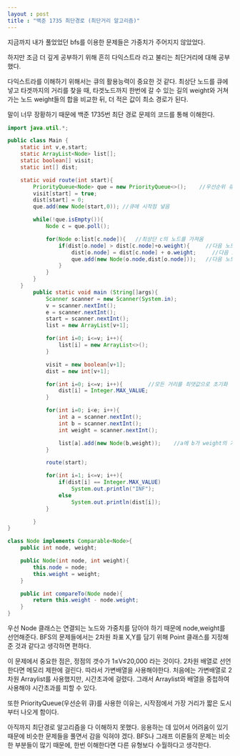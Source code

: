 ```yaml
---
layout : post
title : "백준 1735 최단경로 (최단거리 알고리즘)"
---
```


지금까지 내가 풀었었던 bfs를 이용한 문제들은 가중치가 주어지지 않았었다.

하지만 조금 더 깊게 공부하기 위해 흔히 다익스트라 라고 불리는 최단거리에 대해 공부했다. 

다익스트라를 이해하기 위해서는 큐의 활용능력이 중요한 것 같다.  최상단 노드를 큐에 넣고 타겟까지의 거리를 찾을 때, 타겟노드까지 한번에 갈 수 있는 길의 weight와 거쳐가는 노드 weight들의 합을 비교한 뒤, 더 적은 값이 최소 경로가 된다.

말이 너무 장황하기 때문에 백준 1735번 최단 경로 문제의 코드를 통해 이해한다.

```java
import java.util.*;

public class Main {
    static int v,e,start;
    static ArrayList<Node> list[];
    static boolean[] visit;
    static int[] dist;

    static void route(int start){
        PriorityQueue<Node> que = new PriorityQueue<>();    //우선순위 큐 사용
        visit[start] = true;
        dist[start] = 0;
        que.add(new Node(start,0)); //큐에 시작점 넣음

        while(!que.isEmpty()){
            Node c = que.poll();

            for(Node o:list[c.node]){   //최상단 c의 노드를 가져옴
                if(dist[o.node] > dist[c.node]+o.weight){     //다음 노드의 거리가 현재 노드와 거쳐가는 거리의 합보다 크다면
                    dist[o.node] = dist[c.node] + o.weight;     //다음 노드의 거리를 현재 노드 + 거쳐가는 거리 합으로 바꿈
                    que.add(new Node(o.node,dist[o.node]));   //다음 노드 추가
                }
            }
        }
    }
        public static void main (String[]args){
            Scanner scanner = new Scanner(System.in);
            v = scanner.nextInt();
            e = scanner.nextInt();
            start = scanner.nextInt();
            list = new ArrayList[v+1];

            for(int i=0; i<=v; i++){
                list[i] = new ArrayList<>();
            }

            visit = new boolean[v+1];
            dist = new int[v+1];

            for(int i=0; i<=v; i++){        //모든 거리를 최댓값으로 초기화
                dist[i] = Integer.MAX_VALUE;
            }

            for(int i=0; i<e; i++){
                int a = scanner.nextInt();
                int b = scanner.nextInt();
                int weight = scanner.nextInt();

                list[a].add(new Node(b,weight));    //a에 b가 weight의 가중치로 연결
            }

            route(start);

            for(int i=1; i<=v; i++){
                if(dist[i] == Integer.MAX_VALUE)
                    System.out.println("INF");
                else
                    System.out.println(dist[i]);
            }

        }
}

class Node implements Comparable<Node>{
    public int node, weight;

    public Node(int node, int weight){
        this.node = node;
        this.weight = weight;
    }

    public int compareTo(Node node){
        return this.weight - node.weight;
    }
}

```

우선 Node 클래스는 연결되는 노드와 가중치를 담아야 하기 때문에 node,weight를 선언해준다.  BFS의 문제들에서는 2차원 좌표 X,Y를 담기 위해 Point 클래스를 지정해준 것과 같다고 생각하면 편하다.

이 문제에서 중요한 점은,  정점의 갯수가 1≤V≤20,000 라는 것이다. 2차원 배열로 선언한다면 메모리 제한에 걸린다. 따라서 가변배열을 사용해야한다. 처음에는 가변배열로 2차원 Arraylist를 사용했지만, 시간초과에 걸렸다. 그래서 Arraylist와 배열을 중첩하여 사용해야 시간초과를 피할 수 있다. 

또한 PriorityQueue(우선순위 큐)를 사용한 이유는, 시작점에서 가장 거리가 짧은 도시부터 나오게 함이다. 



아직까지  최단경로 알고리즘을 다 이해하지 못했다. 응용하는 데 있어서 어려움이 있기 때문에 비슷한 문제들을 풀면서 감을 익혀야 겠다. BFS나 그래프 이론들의 문제는 비슷한 부분들이 많기 때문에, 한번 이해한다면 다른 유형보다 수월하다고 생각한다.